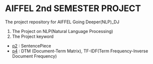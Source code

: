 # AIFFEL 2nd SEMESTER PROJECT
The project repository for AIFFEL Going Deeper(NLP)_DJ
1. The Project on NLP(Natural Language Processing)
2. The Project keyword
 * [p2](https://github.com/nogi519/aiffel/blob/main/GD/P2.%20%EB%A9%8B%EC%A7%84%20%EB%8B%A8%EC%96%B4%EC%82%AC%EC%A0%84%20%EB%A7%8C%EB%93%A4%EA%B8%B0.ipynb) : SentencePiece
 * [p4](https://github.com/nogi519/aiffel/blob/main/GD/P4.%20%EB%89%B4%EC%8A%A4%20%EC%B9%B4%ED%85%8C%EA%B3%A0%EB%A6%AC%20%EB%8B%A4%EC%A4%91%EB%B6%84%EB%A5%98.ipynb) : DTM (Document-Term Matrix), TF-IDF(Term Frequency-Inverse Document Frequency)
